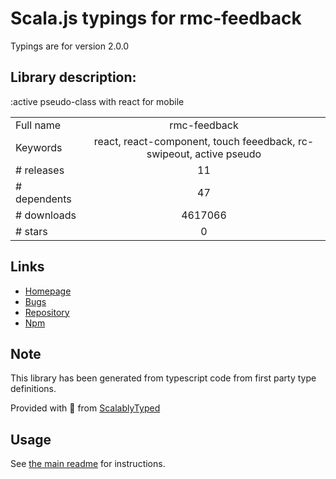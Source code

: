 
# Scala.js typings for rmc-feedback

Typings are for version 2.0.0

## Library description:
:active pseudo-class with react for mobile

|                    |                 |
| ------------------ | :-------------: |
| Full name          | rmc-feedback |
| Keywords           | react, react-component, touch feeedback, rc-swipeout, active pseudo |
| # releases         | 11 |
| # dependents       | 47 |
| # downloads        | 4617066 |
| # stars            | 0 |

## Links
- [Homepage](https://github.com/react-component/m-feedback)
- [Bugs](https://github.com/react-component/m-feedback/issues)
- [Repository](https://github.com/react-component/m-feedback)
- [Npm](https://www.npmjs.com/package/rmc-feedback)
    


## Note
This library has been generated from typescript code from first party type definitions.

Provided with :purple_heart: from [ScalablyTyped](https://github.com/oyvindberg/ScalablyTyped)

## Usage
See [the main readme](../../readme.md) for instructions.


